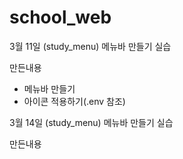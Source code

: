 # school_web

3월 11일 (study_menu)
메뉴바 만들기 실습

만든내용
- 메뉴바 만들기
- 아이콘 적용하기(.env 참조)

3월 14일 (study_menu)
메뉴바 만들기 실습

만든내용


<script src="https://kit.fontawesome.com/f1613db75d.js" crossorigin="anonymous"></script>
<i class="fa-solid fa-house"></i>
<i class="fa-solid fa-magnifying-glass"></i>
<i class="fa-solid fa-address-book"></i>
<i class="fa-solid fa-arrow-right-to-bracket"></i>